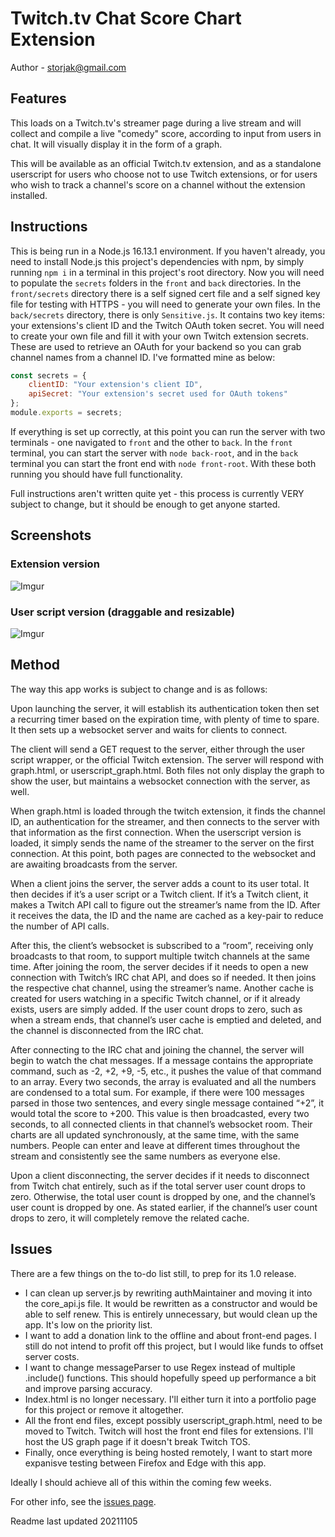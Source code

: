 # Twitch.tv Chat Score Chart Extension

Author - storjak@gmail.com

## Features

This loads on a Twitch.tv's streamer page during a live stream and will collect and compile a live "comedy" score, according to input from users in chat.  It will visually display it in the form of a graph.

This will be available as an official Twitch.tv extension, and as a standalone userscript for users who choose not to use Twitch extensions, or for users who wish to track a channel's score on a channel without the extension installed.

## Instructions

This is being run in a Node.js 16.13.1 environment.  If you haven't already, you need to install Node.js this project's dependencies with npm, by simply running `npm i` in a terminal in this project's root directory.  Now you will need to populate the `secrets` folders in the `front` and `back` directories.  In the `front/secrets` directory there is a self signed cert file and a self signed key file for testing with HTTPS - you will need to generate your own files.  In the `back/secrets` directory, there is only `Sensitive.js`.  It contains two key items: your extensions's client ID and the Twitch OAuth token secret.  You will need to create your own file and fill it with your own Twitch extension secrets.  These are used to retrieve an OAuth for your backend so you can grab channel names from a channel ID.  I've formatted mine as below:
```javascript
const secrets = {
    clientID: "Your extension's client ID",
    apiSecret: "Your extension's secret used for OAuth tokens"
};
module.exports = secrets;
```
If everything is set up correctly, at this point you can run the server with two terminals - one navigated to `front` and the other to `back`.  In the `front` terminal, you can start the server with `node back-root`, and in the `back` terminal you can start the front end with `node front-root`.  With these both running you should have full functionality.

Full instructions aren't written quite yet - this process is currently VERY subject to change, but it should be enough to get anyone started.

## Screenshots

### Extension version
![Imgur](https://i.imgur.com/nbFIpVj.png)

### User script version (draggable and resizable)
![Imgur](https://imgur.com/Qz5wJUG.png)

## Method
The way this app works is subject to change and is as follows:

Upon launching the server, it will establish its authentication token then set a recurring timer based on the expiration time, with plenty of time to spare.  It then sets up a websocket server and waits for clients to connect.

The client will send a GET request to the server, either through the user script wrapper, or the official Twitch extension.  The server will respond with graph.html, or userscript_graph.html.  Both files not only display the graph to show the user, but maintains a websocket connection with the server, as well.

When graph.html is loaded through the twitch extension, it finds the channel ID, an authentication for the streamer, and then connects to the server with that information as the first connection.  When the userscript version is loaded, it simply sends the name of the streamer to the server on the first connection.  At this point, both pages are connected to the websocket and are awaiting broadcasts from the server.

When a client joins the server, the server adds a count to its user total.  It then decides if it’s a user script or a Twitch client.  If it’s a Twitch client, it makes a Twitch API call to figure out the streamer’s name from the ID.  After it receives the data, the ID and the name are cached as a key-pair to reduce the number of API calls.

After this, the client’s websocket is subscribed to a “room”, receiving only broadcasts to that room, to support multiple twitch channels at the same time.  After joining the room, the server decides if it needs to open a new connection with Twitch’s IRC chat API, and does so if needed.  It then joins the respective chat channel, using the streamer’s name.  Another cache is created for users watching in a specific Twitch channel, or if it already exists, users are simply added.  If the user count drops to zero, such as when a stream ends, that channel’s user cache is emptied and deleted, and the channel is disconnected from the IRC chat.

After connecting to the IRC chat and joining the channel, the server will begin to watch the chat messages.  If a message contains the appropriate command, such as -2, +2, +9, -5, etc., it pushes the value of that command to an array.  Every two seconds, the array is evaluated and all the numbers are condensed to a total sum.  For example, if there were 100 messages parsed in those two sentences, and every single message contained “+2”, it would total the score to +200.  This value is then broadcasted, every two seconds, to all connected clients in that channel’s websocket room.  Their charts are all updated synchronously, at the same time, with the same numbers.  People can enter and leave at different times throughout the stream and consistently see the same numbers as everyone else.

Upon a client disconnecting, the server decides if it needs to disconnect from Twitch chat entirely, such as if the total server user count drops to zero.  Otherwise, the total user count is dropped by one, and the channel’s user count is dropped by one.  As stated earlier, if the channel’s user count drops to zero, it will completely remove the related cache.

## Issues

There are a few things on the to-do list still, to prep for its 1.0 release.

* I can clean up server.js by rewriting authMaintainer and moving it into the core_api.js file.  It would be rewritten as a constructor and would be able to self renew.  This is entirely unnecessary, but would clean up the app.  It's low on the priority list.
* I want to add a donation link to the offline and about front-end pages.  I still do not intend to profit off this project, but I would like funds to offset server costs.
* I want to change messageParser to use Regex instead of multiple .include() functions.  This should hopefully speed up performance a bit and improve parsing accuracy.
* Index.html is no longer necessary.  I'll either turn it into a portfolio page for this project or remove it altogether.
* All the front end files, except possibly userscript_graph.html, need to be moved to Twitch.  Twitch will host the front end files for extensions.  I'll host the US graph page if it doesn't break Twitch TOS.
* Finally, once everything is being hosted remotely, I want to start more expanisve testing between Firefox and Edge with this app.

Ideally I should achieve all of this within the coming few weeks.

For other info, see the [issues page](https://github.com/storjak/Comedy-Score-Chart/issues).

Readme last updated 20211105
